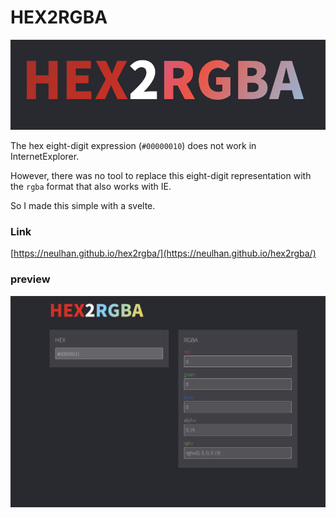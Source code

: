 # HEX2RGBA

![](./public/og-image.png)

The hex eight-digit expression (`#00000010`) does not work in InternetExplorer.

However, there was no tool to replace this eight-digit representation with the `rgba` format that also works with IE.

So I made this simple with a svelte.

### Link

[https://neulhan.github.io/hex2rgba/](https://neulhan.github.io/hex2rgba/)

### preview

![](./preview.png)
